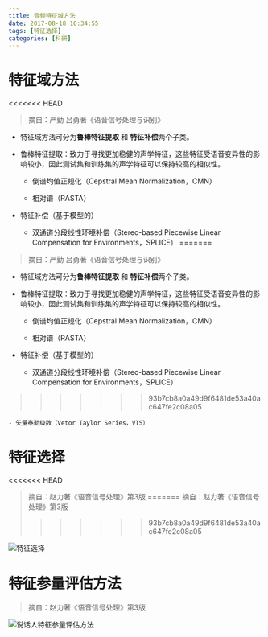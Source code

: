 ```yaml
---
title: 音频特征域方法
date: 2017-08-18 10:34:55
tags: [特征选择]
categories: [科研]
---
```


# 特征域方法
<<<<<<< HEAD
> 摘自：严勤 吕勇著《语音信号处理与识别》

-  特征域方法可分为**鲁棒特征提取** 和 **特征补偿**两个子类。

-  鲁棒特征提取：致力于寻找更加稳健的声学特征，这些特征受语音变异性的影响较小，因此测试集和训练集的声学特征可以保持较高的相似性。
	- 倒谱均值正规化（Cepstral Mean Normalization，CMN）

	- 相对谱（RASTA）

-  特征补偿（基于模型的）
	- 双通道分段线性环境补偿（Stereo-based Piecewise Linear Compensation for Environments，SPLICE）
=======
> 摘自：严勤 吕勇著《语音信号处理与识别》

-  特征域方法可分为**鲁棒特征提取** 和 **特征补偿**两个子类。

-  鲁棒特征提取：致力于寻找更加稳健的声学特征，这些特征受语音变异性的影响较小，因此测试集和训练集的声学特征可以保持较高的相似性。
	- 倒谱均值正规化（Cepstral Mean Normalization，CMN）

	- 相对谱（RASTA）

-  特征补偿（基于模型的）
	- 双通道分段线性环境补偿（Stereo-based Piecewise Linear Compensation for Environments，SPLICE）
>>>>>>> 93b7cb8a0a49d9f6481de53a40ac647fe2c08a05

	- 矢量泰勒级数（Vetor Taylor Series，VTS）


# 特征选择
<<<<<<< HEAD
> 摘自：赵力著《语音信号处理》第3版
=======
> 摘自：赵力著《语音信号处理》第3版
>>>>>>> 93b7cb8a0a49d9f6481de53a40ac647fe2c08a05

![特征选择](/images/特征选择.jpg)

# 特征参量评估方法
> 摘自：赵力著《语音信号处理》第3版

![说话人特征参量评估方法](/images/说话人特征参量评估方法.jpg)